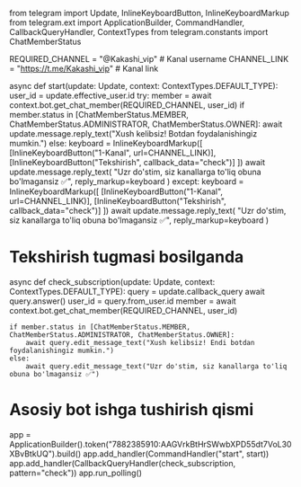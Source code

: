 from telegram import Update, InlineKeyboardButton, InlineKeyboardMarkup
from telegram.ext import ApplicationBuilder, CommandHandler, CallbackQueryHandler, ContextTypes
from telegram.constants import ChatMemberStatus

REQUIRED_CHANNEL = "@Kakashi_vip"  # Kanal username
CHANNEL_LINK = "https://t.me/Kakashi_vip"  # Kanal link

async def start(update: Update, context: ContextTypes.DEFAULT_TYPE):
    user_id = update.effective_user.id
    try:
        member = await context.bot.get_chat_member(REQUIRED_CHANNEL, user_id)
        if member.status in [ChatMemberStatus.MEMBER, ChatMemberStatus.ADMINISTRATOR, ChatMemberStatus.OWNER]:
            await update.message.reply_text("Xush kelibsiz! Botdan foydalanishingiz mumkin.")
        else:
            keyboard = InlineKeyboardMarkup([
                [InlineKeyboardButton("1-Kanal", url=CHANNEL_LINK)],
                [InlineKeyboardButton("Tekshirish", callback_data="check")]
            ])
            await update.message.reply_text(
                "Uzr do'stim, siz kanallarga to'liq obuna bo'lmagansiz ✅",
                reply_markup=keyboard
            )
    except:
        keyboard = InlineKeyboardMarkup([
            [InlineKeyboardButton("1-Kanal", url=CHANNEL_LINK)],
            [InlineKeyboardButton("Tekshirish", callback_data="check")]
        ])
        await update.message.reply_text(
            "Uzr do'stim, siz kanallarga to'liq obuna bo'lmagansiz ✅",
            reply_markup=keyboard
        )

# Tekshirish tugmasi bosilganda
async def check_subscription(update: Update, context: ContextTypes.DEFAULT_TYPE):
    query = update.callback_query
    await query.answer()
    user_id = query.from_user.id
    member = await context.bot.get_chat_member(REQUIRED_CHANNEL, user_id)

    if member.status in [ChatMemberStatus.MEMBER, ChatMemberStatus.ADMINISTRATOR, ChatMemberStatus.OWNER]:
        await query.edit_message_text("Xush kelibsiz! Endi botdan foydalanishingiz mumkin.")
    else:
        await query.edit_message_text("Uzr do'stim, siz kanallarga to'liq obuna bo'lmagansiz ✅")

# Asosiy bot ishga tushirish qismi
app = ApplicationBuilder().token("7882385910:AAGVrkBtHrSWwbXPD55dt7VoL30XBvBtkUQ").build()
app.add_handler(CommandHandler("start", start))
app.add_handler(CallbackQueryHandler(check_subscription, pattern="check"))
app.run_polling()
